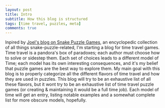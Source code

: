 ```yaml
---
layout: post
title: Intro
subtitle: How this blog is structured
tags: [time travel, puzzles, meta]
comments: true
---
```


Inpired by [Joel's blog on Snake Puzzle Games](https://joelthefox.github.io/2019-08-21-Snake-Puzzle-Games/), an encyclopedic collection
of all things snake-puzzle-related, I'm starting a blog for time travel games. Time travel is a pandora's box of paradoxes; each author
must choose how to solve or sidestep them. Each set of choices leads to a different model of Time; each model has its own interesting
consequences, and it's my belief that puzzle games are the best way to explore them. My main goal with this blog is to properly categorize
all the different flavors of time travel and how they are used in puzzles. This blog will try to be an exhaustive list of all these flavors,
but it wont try to be an exhaustive list of time travel puzzle games (or creating & maintaining it would be a full time job). Each model
of time will get an entry, listing notable examples and a somewhat complete list for more obscure models, hopefully.